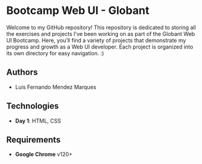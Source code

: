 
# Bootcamp Web UI - Globant

Welcome to my GitHub repository! This repository is dedicated to storing all the exercises and projects I’ve been working on as part of the Globant Web UI Bootcamp. Here, you’ll find a variety of projects that demonstrate my progress and growth as a Web UI developer. Each project is organized into its own directory for easy navigation. :)


## Authors

- Luis Fernando Mendez Marques


## Technologies

- **Day 1**: HTML, CSS


## Requirements
- **Google Chrome** v120+
